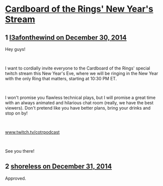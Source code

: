 # [Cardboard of the Rings&#039; New Year&#039;s Stream](https://community.fantasyflightgames.com/topic/130296-cardboard-of-the-rings-new-years-stream/)

## 1 [l3afonthewind on December 30, 2014](https://community.fantasyflightgames.com/topic/130296-cardboard-of-the-rings-new-years-stream/?do=findComment&comment=1386142)

Hey guys!

 

I want to cordially invite everyone to the Cardboard of the Rings' special twitch stream this New Year's Eve, where we will be ringing in the New Year with the only Ring that matters, starting at 10:30 PM ET.

 

I won't promise you flawless technical plays, but I will promise a great time with an always animated and hilarious chat room (really, we have the best viewers). Don't pretend like you have better plans, bring your drinks and stop on by!

 

www.twitch.tv/cotrpodcast

 

See you there!


## 2 [shoreless on December 31, 2014](https://community.fantasyflightgames.com/topic/130296-cardboard-of-the-rings-new-years-stream/?do=findComment&comment=1386925)

Approved.

